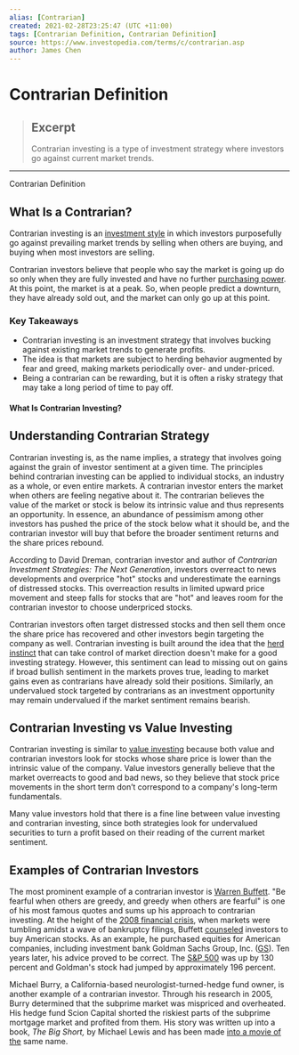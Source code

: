 ```yaml
---
alias: [Contrarian]
created: 2021-02-28T23:25:47 (UTC +11:00)
tags: [Contrarian Definition, Contrarian Definition]
source: https://www.investopedia.com/terms/c/contrarian.asp
author: James Chen
---
```


# Contrarian Definition

> ## Excerpt
> Contrarian investing is a type of investment strategy where investors go against current market trends.

---

Contrarian Definition
## What Is a Contrarian?

Contrarian investing is an [investment style](https://www.investopedia.com/terms/i/investing_style.asp) in which investors purposefully go against prevailing market trends by selling when others are buying, and buying when most investors are selling.

Contrarian investors believe that people who say the market is going up do so only when they are fully invested and have no further [purchasing power](https://www.investopedia.com/terms/p/purchasingpower.asp). At this point, the market is at a peak. So, when people predict a downturn, they have already sold out, and the market can only go up at this point.

### Key Takeaways

-   Contrarian investing is an investment strategy that involves bucking against existing market trends to generate profits.
-   The idea is that markets are subject to herding behavior augmented by fear and greed, making markets periodically over- and under-priced.
-   Being a contrarian can be rewarding, but it is often a risky strategy that may take a long period of time to pay off.

#### What Is Contrarian Investing?

## Understanding Contrarian Strategy

Contrarian investing is, as the name implies, a strategy that involves going against the grain of investor sentiment at a given time. The principles behind contrarian investing can be applied to individual stocks, an industry as a whole, or even entire markets. A contrarian investor enters the market when others are feeling negative about it. The contrarian believes the value of the market or stock is below its intrinsic value and thus represents an opportunity. In essence, an abundance of pessimism among other investors has pushed the price of the stock below what it should be, and the contrarian investor will buy that before the broader sentiment returns and the share prices rebound.

According to David Dreman, contrarian investor and author of _Contrarian Investment Strategies: The Next Generation_, investors overreact to news developments and overprice "hot" stocks and underestimate the earnings of distressed stocks. This overreaction results in limited upward price movement and steep falls for stocks that are "hot" and leaves room for the contrarian investor to choose underpriced stocks.

Contrarian investors often target distressed stocks and then sell them once the share price has recovered and other investors begin targeting the company as well. Contrarian investing is built around the idea that the [herd instinct](https://www.investopedia.com/terms/h/herdinstinct.asp) that can take control of market direction doesn't make for a good investing strategy. However, this sentiment can lead to missing out on gains if broad bullish sentiment in the markets proves true, leading to market gains even as contrarians have already sold their positions. Similarly, an undervalued stock targeted by contrarians as an investment opportunity may remain undervalued if the market sentiment remains bearish.

## Contrarian Investing vs Value Investing

Contrarian investing is similar to [value investing](https://www.investopedia.com/terms/v/valueinvesting.asp) because both value and contrarian investors look for stocks whose share price is lower than the intrinsic value of the company. Value investors generally believe that the market overreacts to good and bad news, so they believe that stock price movements in the short term don’t correspond to a company's long-term fundamentals.

Many value investors hold that there is a fine line between value investing and contrarian investing, since both strategies look for undervalued securities to turn a profit based on their reading of the current market sentiment.

## Examples of Contrarian Investors

The most prominent example of a contrarian investor is [Warren Buffett](https://www.investopedia.com/articles/01/071801.asp). "Be fearful when others are greedy, and greedy when others are fearful" is one of his most famous quotes and sums up his approach to contrarian investing. At the height of the [2008 financial crisis](https://www.investopedia.com/terms/c/credit-crisis.asp), when markets were tumbling amidst a wave of bankruptcy filings, Buffett [counseled](https://www.nytimes.com/2008/10/17/opinion/17buffett.html) investors to buy American stocks. As an example, he purchased equities for American companies, including investment bank Goldman Sachs Group, Inc. ([GS](https://www.investopedia.com/markets/quote?tvwidgetsymbol=gs)). Ten years later, his advice proved to be correct. The [S&P 500](https://www.investopedia.com/terms/s/sp500.asp) was up by 130 percent and Goldman's stock had jumped by approximately 196 percent.

Michael Burry, a California-based neurologist-turned-hedge fund owner, is another example of a contrarian investor. Through his research in 2005, Burry determined that the subprime market was mispriced and overheated. His hedge fund Scion Capital shorted the riskiest parts of the subprime mortgage market and profited from them. His story was written up into a book, _The Big Short,_ by Michael Lewis and has been made [into a movie of the](https://www.investopedia.com/articles/investing/020115/big-short-explained.asp) same name.
